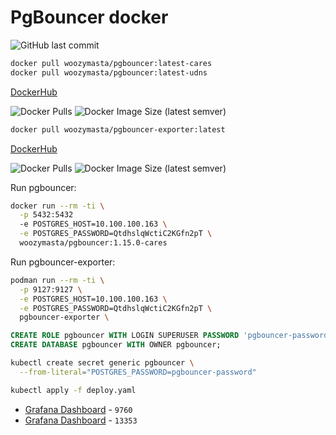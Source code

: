 # PgBouncer docker

![GitHub last commit](https://img.shields.io/github/last-commit/WoozyMasta/pgbouncer?style=flat-square)

```bash
docker pull woozymasta/pgbouncer:latest-cares
docker pull woozymasta/pgbouncer:latest-udns
```

[DockerHub](https://hub.docker.com/r/woozymasta/pgbouncer)

![Docker Pulls](https://img.shields.io/docker/pulls/woozymasta/pgbouncer?style=flat-square)
![Docker Image Size (latest semver)](https://img.shields.io/docker/image-size/woozymasta/pgbouncer?sort=semver&style=flat-square)

```bash
docker pull woozymasta/pgbouncer-exporter:latest
```

[DockerHub](https://hub.docker.com/r/woozymasta/pgbouncer-exporter)

![Docker Pulls](https://img.shields.io/docker/pulls/woozymasta/pgbouncer-exporter?style=flat-square)
![Docker Image Size (latest semver)](https://img.shields.io/docker/image-size/woozymasta/pgbouncer-exporter?sort=semver&style=flat-square)


Run pgbouncer:

```bash
docker run --rm -ti \
  -p 5432:5432
  -e POSTGRES_HOST=10.100.100.163 \
  -e POSTGRES_PASSWORD=QtdhslqWctiC2KGfn2pT \
  woozymasta/pgbouncer:1.15.0-cares
```

Run pgbouncer-exporter:

```bash
podman run --rm -ti \
  -p 9127:9127 \
  -e POSTGRES_HOST=10.100.100.163 \
  -e POSTGRES_PASSWORD=QtdhslqWctiC2KGfn2pT \
  pgbouncer-exporter \

```

```sql
CREATE ROLE pgbouncer WITH LOGIN SUPERUSER PASSWORD 'pgbouncer-password';
CREATE DATABASE pgbouncer WITH OWNER pgbouncer;
```

```bash
kubectl create secret generic pgbouncer \
  --from-literal="POSTGRES_PASSWORD=pgbouncer-password"

kubectl apply -f deploy.yaml
```

* [Grafana Dashboard](https://grafana.com/grafana/dashboards/9760) - `9760`
* [Grafana Dashboard](https://grafana.com/grafana/dashboards/13353) - `13353`
